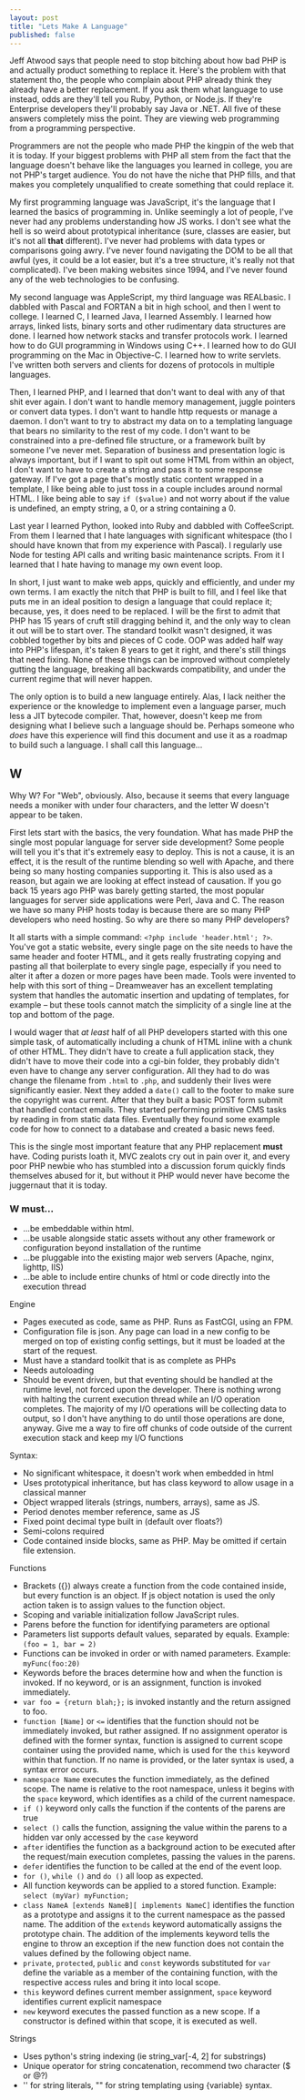 ```yaml
---
layout: post
title: "Lets Make A Language"
published: false
---
```


Jeff Atwood says that people need to stop bitching about how bad PHP is and actually product something to replace it.  Here's the problem with that statement tho, the people who complain about PHP already think they already have a better replacement.  If you ask them what language to use instead, odds are they'll tell you Ruby, Python, or Node.js.  If they're Enterprise developers they'll probably say Java or .NET.  All five of these answers completely miss the point.  They are viewing web programming from a programming perspective.

Programmers are not the people who made PHP the kingpin of the web that it is today.  If your biggest problems with PHP all stem from the fact that the language doesn't behave like the languages you learned in college, you are not PHP's target audience.  You do not have the niche that PHP fills, and that makes you completely unqualified to create something that could replace it.

My first programming language was JavaScript, it's the language that I learned the basics of programming in.  Unlike seemingly a lot of people, I've never had any problems understanding how JS works.  I don't see what the hell is so weird about prototypical inheritance (sure, classes are easier, but it's not all **that**  different).  I've never had problems with data types or comparisons going awry.  I've never found navigating the DOM to be all that awful (yes, it could be a lot easier, but it's a tree structure, it's really not that complicated).  I've been making websites since 1994, and I've never found any of the web technologies to be confusing.

My second language was AppleScript, my third language was REALbasic.  I dabbled with Pascal and FORTAN a bit in high school, and then I went to college.  I learned C, I learned Java, I learned Assembly.  I learned how arrays, linked lists, binary sorts and other rudimentary data structures are done.  I learned how network stacks and transfer protocols work.  I learned how to do GUI programming in Windows using C++.  I learned how to do GUI programming on the Mac in Objective-C.  I learned how to write servlets.  I've written both servers and clients for dozens of protocols in multiple languages.  

Then, I learned PHP, and I learned that don't want to deal with any of that shit ever again.  I don't want to handle memory management, juggle pointers or convert data types.  I don't want to handle http requests or manage a daemon.  I don't want to try to abstract my data on to a templating language that bears no similarity to the rest of my code.  I don't want to be constrained into a pre-defined file structure, or a framework built by someone I've never met.  Separation of business and presentation logic is always important, but if I want to spit out some HTML from within an object, I don't want to have to create a string and pass it to some response gateway.  If I've got a page that's mostly static content wrapped in a template, I like being able to just toss in a couple includes around normal HTML.  I like being able to say `if ($value)` and not worry about if the value is undefined, an empty string, a 0, or a string containing a 0.  

Last year I learned Python, looked into Ruby and dabbled with CoffeeScript.  From them I learned that I hate languages with significant whitespace (tho I should have known that from my experience with Pascal).  I regularly use Node for testing API calls and writing basic maintenance scripts.  From it I learned that I hate having to manage my own event loop.

In short, I just want to make web apps, quickly and efficiently, and under my own terms.  I am exactly the nitch that PHP is built to fill, and I feel like that puts me in an ideal position to design a language that could replace it; because, yes, it does need to be replaced.  I will be the first to admit that PHP has 15 years of cruft still dragging behind it, and the only way to clean it out will be to start over.  The standard toolkit wasn't designed, it was cobbled together by bits and pieces of C code.  OOP was added half way into PHP's lifespan, it's taken 8 years to get it right, and there's still things that need fixing.  None of these things can be improved without completely gutting the language, breaking all backwards compatibility, and under the current regime that will never happen.

The only option is to build a new language entirely.  Alas, I lack neither the experience or the knowledge to implement even a language parser, much less a JIT bytecode compiler.  That, however, doesn't keep me from designing what I believe such a language should be.  Perhaps someone who *does* have this experience will find this document and use it as a roadmap to build such a language.  I shall call this language...

## W

Why W?  For "Web", obviously.  Also, because it seems that every language needs a moniker with under four characters, and the letter W doesn't appear to be taken.

First lets start with the basics, the very foundation.  What has made PHP the single most popular language for server side development?  Some people will tell you it's that it's extremely easy to deploy.  This is not a cause, it is an effect, it is the result of the runtime blending so well with Apache, and there being so many hosting companies supporting it.  This is also used as a reason, but again we are looking at effect instead of causation. If you go back 15 years ago PHP was barely getting started, the most popular languages for server side applications were Perl, Java and C.  The reason we have so many PHP hosts today is because there are so many PHP developers who need hosting.  So why are there so many PHP developers?

It all starts with a simple command: `<?php include 'header.html'; ?>`.  You've got a static website, every single page on the site needs to have the same header and footer HTML, and it gets really frustrating copying and pasting all that boilerplate to every single page, especially if you need to alter it after a dozen or more pages have been made.  Tools were invented to help with this sort of thing – Dreamweaver has an excellent templating system that handles the automatic insertion and updating of templates, for example – but these tools cannot match the simplicity of a single line at the top and bottom of the page.

I would wager that _at least_ half of all PHP developers started with this one simple task, of automatically including a chunk of HTML inline with a chunk of other HTML.  They didn't have to create a full application stack, they didn't have to move their code into a cgi-bin folder, they probably didn't even have to change any server configuration.  All they had to do was change the filename from `.html` to `.php`, and suddenly their lives were significantly easier.  Next they added a `date()` call to the footer to make sure the copyright was current.  After that they built a basic POST form submit that handled contact emails.  They started performing primitive CMS tasks by reading in from static data files.  Eventually they found some example code for how to connect to a database and created a basic news feed.

This is the single most important feature that any PHP replacement **must** have.  Coding purists loath it, MVC zealots cry out in pain over it, and every poor PHP newbie who has stumbled into a discussion forum quickly finds themselves abused for it, but without it PHP would never have become the juggernaut that it is today.

### W must...

- ...be embeddable within html.
- ...be usable alongside static assets without any other framework or configuration beyond installation of the runtime
- ...be pluggable into the existing major web servers (Apache, nginx, lighttp, IIS)
- ...be able to include entire chunks of html or code directly into the execution thread

Engine

- Pages executed as code, same as PHP.  Runs as FastCGI, using an FPM.
- Configuration file is json.  Any page can load in a new config to be merged on top of existing config settings, but it must be loaded at the start of the request.
- Must have a standard toolkit that is as complete as PHPs
- Needs autoloading
- Should be event driven, but that eventing should be handled at the runtime level, not forced upon the developer.  There is nothing wrong with halting the current execution thread while an I/O operation completes.  The majority of my I/O operations will be collecting data to output, so I don't have anything to do until those operations are done, anyway.  Give me a way to fire off chunks of code outside of the current execution stack and keep my I/O functions

Syntax:

- No significant whitespace, it doesn't work when embedded in html
- Uses prototypical inheritance, but has class keyword to allow usage in a classical manner
- Object wrapped literals (strings, numbers, arrays), same as JS.
- Period denotes member reference, same as JS
- Fixed point decimal type built in (default over floats?)
- Semi-colons required
- Code contained inside <? ?> blocks, same as PHP.  May be omitted if certain file extension.

Functions

- Brackets ({}) always create a function from the code contained inside, but every function is an object.  If js object notation is used the only action taken is to assign values to the function object.
- Scoping and variable initialization follow JavaScript rules.
- Parens before the function for identifying parameters are optional
- Parameters list supports default values, separated by equals.  Example: `(foo = 1, bar = 2)`
- Functions can be invoked in order or with named parameters.  Example: `myFunc(foo:20)`
- Keywords before the braces determine how and when the function is invoked.  If no keyword, or is an assignment, function is invoked immediately.
- `var foo = {return blah;};` is invoked instantly and the return assigned to foo.
- `function [Name]` or `<=` identifies that the function should not be immediately invoked, but rather assigned.  If no assignment operator is defined with the former syntax, function is assigned to current scope container using the provided name, which is used for the `this` keyword within that function.  If no name is provided, or the later syntax is used, a syntax error occurs.
- `namespace Name` executes the function immediately, as the defined scope.  The name is relative to the root namespace, unless it begins with the `space` keyword, which identifies as a child of the current namespace.
- `if ()` keyword only calls the function if the contents of the parens are true
- `select ()` calls the function, assigning the value within the parens to a hidden var only accessed by the `case` keyword
- `after` identifies the function as a background action to be executed after the request/main execution completes, passing the values in the parens.
- `defer` identifies the function to be called at the end of the event loop.
- `for ()`, `while ()` and `do ()` all loop as expected.
- All function keywords can be applied to a stored function.  Example: `select (myVar) myFunction;`
- `class NameA [extends NameB][ implements NameC]` identifies the function as a prototype and assigns it to the current namespace as the passed name.  The addition of the `extends` keyword automatically assigns the prototype chain.  The addition of the implements keyword tells the engine to throw an exception if the new function does not contain the values defined by the following object name.
- `private`, `protected`, `public` and `const` keywords substituted for `var` define the variable as a member of the containing function, with the respective access rules and bring it into local scope.
- `this` keyword defines current member assignment, `space` keyword identifies current explicit namespace
- `new` keyword executes the passed function as a new scope.  If a constructor is defined within that scope, it is executed as well.

Strings
 
- Uses python's string indexing (ie string_var[-4, 2] for substrings)
- Unique operator for string concatenation, recommend two character ($ or @?)
- '' for string literals, "" for string templating using {variable} syntax.